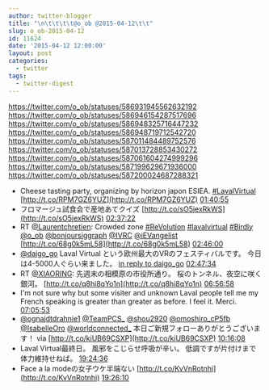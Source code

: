 ```yaml
---
author: twitter-blogger
title: "\n\t\t\t\t@o_ob @2015-04-12\t\t"
slug: o_ob-2015-04-12
id: 11624
date: '2015-04-12 12:00:00'
layout: post
categories:
  - twitter
tags:
  - twitter-digest
---
```


https://twitter.com/o_ob/statuses/586931945562632192 https://twitter.com/o_ob/statuses/586946154287517696 https://twitter.com/o_ob/statuses/586948325716447232 https://twitter.com/o_ob/statuses/586948719712542720 https://twitter.com/o_ob/statuses/587011484489752576 https://twitter.com/o_ob/statuses/587013728853430272 https://twitter.com/o_ob/statuses/587061604274999296 https://twitter.com/o_ob/statuses/587199629671936000 https://twitter.com/o_ob/statuses/587200024687288321  

*   Cheese tasting party, organizing by horizon japon ESIEA. [#LavalVirtual](https://twitter.com/search?q=%23LavalVirtual&src=hash) [http://t.co/RPM7GZ6YUZ](http://t.co/RPM7GZ6YUZ) [01:40:55](https://twitter.com/o_ob/statuses/586931945562632192)
*   フロマージュ試食会で産地あてクイズ [http://t.co/sO5jexRkWS](http://t.co/sO5jexRkWS) [02:37:22](https://twitter.com/o_ob/statuses/586946154287517696)
*   RT [@Laurentchretien](https://twitter.com/Laurentchretien): Crowded zone [#ReVolution](https://twitter.com/search?q=%23ReVolution&src=hash) [#lavalvirtual](https://twitter.com/search?q=%23lavalvirtual&src=hash) [#Birdly](https://twitter.com/search?q=%23Birdly&src=hash) [@o_ob](https://twitter.com/o_ob) [@bonjoursiggraph](https://twitter.com/bonjoursiggraph) [@IVRC](https://twitter.com/IVRC) [@iEVangelist](https://twitter.com/iEVangelist) [http://t.co/68g0k5mL58](http://t.co/68g0k5mL58) [02:46:00](https://twitter.com/o_ob/statuses/586948325716447232)
*   [@daigo_go](https://twitter.com/daigo_go) Laval Virtual という欧州最大のVRのフェスティバルです。 今日は4-5000人ぐらい来ました。 [in reply to daigo_go](https://twitter.com/daigo_go/statuses/586873017663234048) [02:47:34](https://twitter.com/o_ob/statuses/586948719712542720)
*   RT [@XIAORING](https://twitter.com/XIAORING): 先週末の相模原の市役所通り。 桜のトンネル、夜空に咲く銀河。 [http://t.co/q8hi8qYo1n](http://t.co/q8hi8qYo1n) [06:56:58](https://twitter.com/o_ob/statuses/587011484489752576)
*   I'm not sure why but some visiter and unknown Laval people tell me my French speaking is greater than greater as before. I feel it. Merci. [07:05:53](https://twitter.com/o_ob/statuses/587013728853430272)
*   [@ognajdtdrahnie1](https://twitter.com/ognajdtdrahnie1) [@TeamPCS_](https://twitter.com/TeamPCS_) [@shou2920](https://twitter.com/shou2920) [@omoshiro_cP5fb](https://twitter.com/omoshiro_cP5fb) [@IsabelleOro](https://twitter.com/IsabelleOro) [@worldconnected_](https://twitter.com/worldconnected_) 本日ご新規フォローありがとうございます！ via [http://t.co/kiUB69CSXP](http://t.co/kiUB69CSXP) [10:16:08](https://twitter.com/o_ob/statuses/587061604274999296)
*   Laval Virtual最終日。 風邪をこじらせ呼吸が辛い。 低調ですが片付けまで体力維持せねば。 [19:24:36](https://twitter.com/o_ob/statuses/587199629671936000)
*   Face a la modeの女子ウケ半端ない [http://t.co/KvVnRotnhi](http://t.co/KvVnRotnhi) [19:26:10](https://twitter.com/o_ob/statuses/587200024687288321)